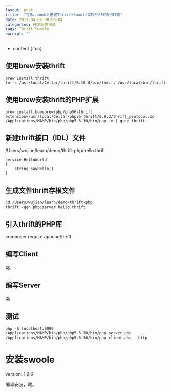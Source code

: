 ```yaml
---
layout: post
title:  "在Macbook上搭建Thrift+Swoole实现的RPC执行环境"
date: 2017-04-05 00:00:04
categories: 开发配置记录
tags: Thrift Swoole
excerpt: ""
---
```


* content
{:toc}

## 使用brew安装thrift

```
brew install thrift
ln -s /usr/local/Cellar/thrift/0.10.0/bin/thrift /usr/local/bin/thrift
```



## 使用brew安装thrift的PHP扩展

```
brew install homebrew/php/php56-thrift
extension=/usr/local/Cellar/php56-thrift/0.9.2/thrift_protocol.so
/Applications/MAMP/bin/php/php5.6.30/bin/php -m | grep thrift
```



## 新建thrift接口（IDL）文件

/Users/wujian/learn/demo/thrift-php/hello.thrift

```
service HelloWorld
{
    string sayHello()
}
```



## 生成文件thrift存根文件

```
cd /Users/wujian/learn/demo/thrift-php
thrift -gen php:server hello.thrift
```



## 引入thrift的PHP库

composer require apache/thrift



## 编写Client

略



## 编写Server

略



## 测试

```
php -S localhost:9090
/Applications/MAMP/bin/php/php5.6.30/bin/php server.php
/Applications/MAMP/bin/php/php5.6.30/bin/php client.php --http
```



# 安装swoole

version: 1.9.6

编译安装，略。